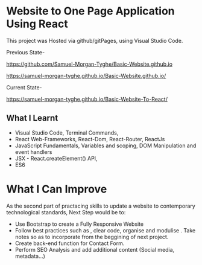 # Website to One Page Application Using React
This project was Hosted via github/gitPages, using Visual Studio Code.

Previous State-

https://github.com/Samuel-Morgan-Tyghe/Basic-Website.github.io

https://samuel-morgan-tyghe.github.io/Basic-Website.github.io/

Current State-

https://samuel-morgan-tyghe.github.io/Basic-Website-To-React/

## What I Learnt
* Visual Studio Code, Terminal Commands, 
* React Web-Frameworks, React-Dom, React-Router, ReactJs
* JavaScript Fundamentals, Variables and scoping, DOM Manipulation and event handlers
* JSX - React.createElement() API,
* ES6 



# What I Can Improve
As the second part of practacing skills to update a website to contemporary technological standards,
Next Step would be to:

* Use Bootstrap to create a Fully Responsive Website
* Follow best practices such as , clear code, organise and modulise . Take notes so as to incorporate from the beggining of next project.
* Create back-end function for Contact Form. 
* Perform SEO Analysis and add additional content (Social media, metadata...)
